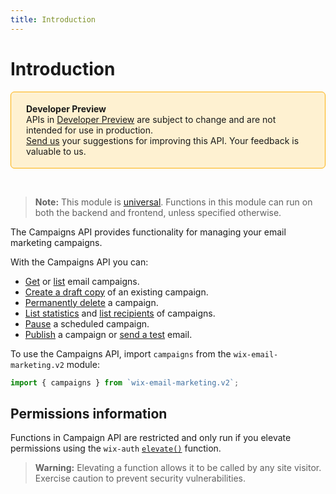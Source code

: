 ```yaml
---
title: Introduction
---
```


# Introduction

<div style="background-color: #FEF1D1; padding: 18px 24px; border-radius: 6px; border: 1px solid #FDB10C; box-sizing: border-box; display: inline-block">
    <b>Developer Preview</b>
    <br/>
    <span>APIs in <a href="https://www.wix.com/velo/reference/api-overview/developer-preview">Developer Preview</a> are subject to change and are not intended for use in production.<br/><a href="mailto:velo-preview-feedback@wix.com">Send us</a> your suggestions for improving this API. Your feedback is valuable to us.</span>
</div>


&nbsp;
> **Note:** This module is [universal](/api-overview/api-versions#universal-modules). Functions in this module can run on both the backend and frontend, unless specified otherwise. 


The Campaigns API provides functionality for managing your email marketing campaigns. 

With the Campaigns API you can: 

- [Get](wix-email-marketing-v2/campaigns/getcampaign) or [list](wix-email-marketing-v2/campaigns/listcampaigns) email campaigns.
- [Create a draft copy](wix-email-marketing-v2/campaigns/reusecampaign) of an existing campaign. 
- [Permanently delete](wix-email-marketing-v2/campaigns/deletecampaign) a campaign. 
- [List statistics](wix-email-marketing-v2/campaigns/liststatistics) and [list recipients](wix-email-marketing-v2/campaigns/listrecipients) of campaigns.
- [Pause](wix-email-marketing-v2/campaigns/pausescheduling) a scheduled campaign.
- [Publish](wix-email-marketing-v2/campaigns/publishcampaign) a campaign or [send a test](wix-email-marketing-v2/campaigns/sendtest) email.


To use the Campaigns API, import `campaigns` from the `wix-email-marketing.v2` module:

```js
import { campaigns } from `wix-email-marketing.v2`;
```

## Permissions information

Functions in Campaign API are restricted and only run if you elevate permissions using the `wix-auth` [`elevate()`](https://www.wix.com/velo/reference/wix-auth/elevate) function.

<blockquote class='warning'>
<p><strong>Warning:</strong> Elevating a function allows it to be called by any site visitor. Exercise caution to prevent security vulnerabilities.</p>
</blockquote>